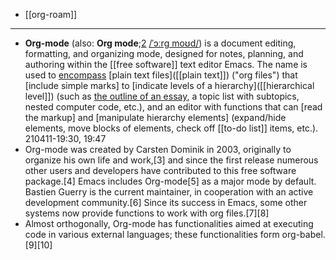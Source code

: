 - [[org-roam]]
- ---
- **Org-mode** (also: __Org mode__;[2](https://en.wikipedia.org/wiki/Org-mode#cite_note-2) [/ˈɔːrɡ moʊd/](https://en.wikipedia.org/wiki/Help:IPA/English)) is a document editing, formatting, and organizing mode, designed for notes, planning, and authoring within the [[free software]] text editor Emacs. The name is used to [encompass](((jn2QX0bmE))) [plain text files]([[plain text]]) ("org files") that [include simple marks] to [indicate levels of a hierarchy]([[hierarchical level]]) (such as [the outline of an essay]([[outline]]), a topic list with subtopics, nested computer code, etc.), and an editor with functions that can [read the markup] and [manipulate hierarchy elements] (expand/hide elements, move blocks of elements, check off [[to-do list]] items, etc.).
210411-19:30, 19:47
- Org-mode was created by Carsten Dominik in 2003, originally to organize his own life and work,[3] and since the first release numerous other users and developers have contributed to this free software package.[4] Emacs includes Org-mode[5] as a major mode by default. Bastien Guerry is the current maintainer, in cooperation with an active development community.[6] Since its success in Emacs, some other systems now provide functions to work with org files.[7][8]
- Almost orthogonally, Org-mode has functionalities aimed at executing code in various external languages; these functionalities form org-babel.[9][10]
